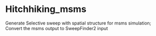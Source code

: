 # Hitchhiking_msms
Generate  Selective sweep with spatial structure for msms simulation; 
Convert the msms output to SweepFinder2 input
